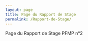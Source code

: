```yaml
---
layout: page
title: Page du Rapport de Stage
permalink: /Rapport-de-Stage/
---
```


Page du Rapport de Stage PFMP n°2
